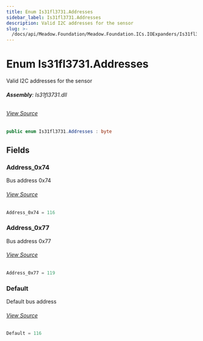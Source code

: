 ```yaml
---
title: Enum Is31fl3731.Addresses
sidebar_label: Is31fl3731.Addresses
description: Valid I2C addresses for the sensor
slug: >-
  /docs/api/Meadow.Foundation/Meadow.Foundation.ICs.IOExpanders/Is31fl3731.Addresses
---
```

# Enum Is31fl3731.Addresses
Valid I2C addresses for the sensor

###### **Assembly**: Is31fl3731.dll
###### [View Source](https://github.com/WildernessLabs/Meadow.Foundation.git/blob/develop/Source/Meadow.Foundation.Peripherals/ICs.IOExpanders.Is31fl3731/Driver/Is31fl3731.Enums.cs#L8)
```csharp title="Declaration"
public enum Is31fl3731.Addresses : byte
```
## Fields
### Address_0x74
Bus address 0x74
###### [View Source](https://github.com/WildernessLabs/Meadow.Foundation.git/blob/develop/Source/Meadow.Foundation.Peripherals/ICs.IOExpanders.Is31fl3731/Driver/Is31fl3731.Enums.cs#L13)
```csharp title="Declaration"
Address_0x74 = 116
```
### Address_0x77
Bus address 0x77
###### [View Source](https://github.com/WildernessLabs/Meadow.Foundation.git/blob/develop/Source/Meadow.Foundation.Peripherals/ICs.IOExpanders.Is31fl3731/Driver/Is31fl3731.Enums.cs#L17)
```csharp title="Declaration"
Address_0x77 = 119
```
### Default
Default bus address
###### [View Source](https://github.com/WildernessLabs/Meadow.Foundation.git/blob/develop/Source/Meadow.Foundation.Peripherals/ICs.IOExpanders.Is31fl3731/Driver/Is31fl3731.Enums.cs#L21)
```csharp title="Declaration"
Default = 116
```
